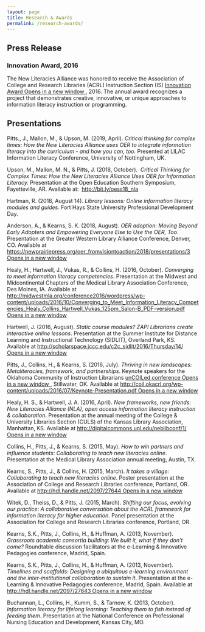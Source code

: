```yaml
---
layout: page
title: Research & Awards
permalink: /research-awards/
---
```


<div class="entry-content" itemprop="articleBody">
    <div class="title">
        <h2>Press Release</h2>
    </div>
    <div class="contentbox">
        <h3>Innovation Award, 2016</h3>
        <p>The New Literacies Alliance was honored to receive the Association of College and Research Libraries (ACRL) Instruction Section (IS) <a href="http://www.ala.org/news/press-releases/2016/01/collins-kearns-and-pitts-win-2016-acrl-innovation-award" target="_blank" rel="noopener noreferrer">Innovation Award <span class="icon-webfont fa-external-link" aria-hidden="true"></span>
                <span class="screen-reader-text">Opens in a new window</span>
            </a>, 2016. The annual award recognizes a project that demonstrates creative, innovative, or unique approaches to information literacy instruction or programming. </p>
    </div>
    <div class="title">
        <h2>Presentations</h2>
    </div>
    <div class="contentbox">
        <p>Pitts., J., Mallon, M., &amp; Upson, M. (2019, April). <em>Critical thinking for complex times: How the New Literacies Alliance uses OER to integrate information literacy into the curriculum - and how you can, too.</em> Presented at LILAC Information Literacy Conference, University of Nottingham, UK. </p>
        <p>Upson, M., Mallon, M. N., &amp; Pitts, J. (2018, October).&nbsp; <em>Critical Thinking for Complex Times: How the New Literacies Alliance Uses OER for Information Literacy. </em>Presentation at the&nbsp;Open Education Southern Symposium, Fayetteville, AR. Available at:&nbsp; <a href="http://bit.ly/oess18_nla">http://bit.ly/oess18_nla</a>
        </p>
        <p>Hartman, R. (2018, August 14). <em>Library lessons: Online information literacy modules and guides</em>.&nbsp;Fort Hays State University Professional Development Day. </p>
        <p>Anderson, A., &amp; Kearns, S. K. (2018, August). <em>OER adoption: Moving Beyond Early Adopters and Empowering Everyone Else to Use the OER, Too</em>. Presentation at the Greater Western Library Alliance Conference, Denver, CO. Available at <a href="https://newprairiepress.org/oer_fromvisiontoaction/2018/presentations/3" target="_blank" rel="noopener noreferrer">https://newprairiepress.org/oer_fromvisiontoaction/2018/presentations/3 <span class="icon-webfont fa-external-link" aria-hidden="true"></span>
                <span class="screen-reader-text">Opens in a new window</span>
            </a>
        </p>
        <p>Healy, H., Hartwell, J., Vukas, R., &amp; Collins, H. (2016, October). <em>Converging to meet information literacy competencies</em>. Presentation at the Midwest and Midcontinental Chapters of the Medical Library Association Conference, Des Moines, IA. Available at <a href="http://midwestmla.org/conference2016/wordpress/wp-content/uploads/2016/10/Converging_to_Meet_Information_Literacy_Competencies_Healy_Collins_Hartwell_Vukas_125pm_Salon-B_PDF-version.pdf" target="_blank" rel="noopener noreferrer">http://midwestmla.org/conference2016/wordpress/wp-content/uploads/2016/10/Converging_to_Meet_Information_Literacy_Competencies_Healy_Collins_Hartwell_Vukas_125pm_Salon-B_PDF-version.pdf <span class="icon-webfont fa-external-link" aria-hidden="true"></span>
                <span class="screen-reader-text">Opens in a new window</span>
            </a>
        </p>
        <p>Hartwell, J. (2016, August). <em>Static course modules? ZAP! Librarians create interactive online lessons</em>. Presentation at the Summer Institute for Distance Learning and Instructional Technology (SIDLIT), Overland Park, KS. Available at <a href="http://scholarspace.jccc.edu/c2c_sidlit/2016/Thursday/14/" target="_blank" rel="noopener noreferrer">http://scholarspace.jccc.edu/c2c_sidlit/2016/Thursday/14/ <span class="icon-webfont fa-external-link" aria-hidden="true"></span>
                <span class="screen-reader-text">Opens in a new window</span>
            </a>
        </p>
        <p>Pitts, J., Collins, H., &amp; Kearns, S. (2016, July). <em>Thriving in new landscapes: Metaliteracies, framework, and partnerships</em>. Keynote speakers for the Oklahoma Community of Instruction Librarians <a href="http://coil.okacrl.org/uncoiled-2016/" target="_blank" rel="noopener noreferrer">unCOILed conference <span class="icon-webfont fa-external-link" aria-hidden="true"></span>
                <span class="screen-reader-text">Opens in a new window</span>
            </a>, Stillwater, OK. Available at <a href="http://coil.okacrl.org/wp-content/uploads/2016/07/Keynote-Presentation.pdf" target="_blank" rel="noopener noreferrer">http://coil.okacrl.org/wp-content/uploads/2016/07/Keynote-Presentation.pdf <span class="icon-webfont fa-external-link" aria-hidden="true"></span>
                <span class="screen-reader-text">Opens in a new window</span>
            </a>
        </p>
        <p>Healy, H. S., &amp; Hartwell, J. A. (2016, April). <em>New frameworks, new friends: New Literacies Alliance (NLA), open access information literacy instruction &amp; collaboration</em>. Presentation at the annual meeting of the College &amp; University Libraries Section (CULS) of the Kansas Library Association, Manhattan, KS. Available at <a href="http://digitalcommons.unl.edu/neblibconf/1/" target="_blank" rel="noopener noreferrer">http://digitalcommons.unl.edu/neblibconf/1/ <span class="icon-webfont fa-external-link" aria-hidden="true"></span>
                <span class="screen-reader-text">Opens in a new window</span>
            </a>
        </p>
        <p>Collins, H., Pitts, J., &amp; Kearns, S. (2015, May). <em>How to win partners and influence students: Collaborating to teach new literacies online</em>. Presentation at the Medical Library Association annual meeting, Austin, TX. </p>
        <p>Kearns, S., Pitts, J., &amp; Collins, H. (2015, March). <em>It takes a village: Collaborating to teach new literacies online</em>. Poster presentation at the Association of College and Research Libraries conference, Portland, OR. Available at <a href="http://hdl.handle.net/2097/27644" target="_blank" rel="noopener noreferrer">http://hdl.handle.net/2097/27644 <span class="icon-webfont fa-external-link" aria-hidden="true"></span>
                <span class="screen-reader-text">Opens in a new window</span>
            </a>
        </p>
        <p>Witek, D., Theiss, D., &amp; Pitts, J. (2015, March). <em>Shifting our focus, evolving our practice: A collaborative conversation about the ACRL framework for information literacy for higher education</em>. Panel presentation at the Association for College and Research Libraries conference, Portland, OR. </p>
        <p>Kearns, S.K., Pitts, J., Collins, H., &amp; Huffman, A. (2013, November). <em>Grassroots academic consortia building: We built it, what if they don’t come?</em> Roundtable discussion facilitators at the e-Learning &amp; Innovative Pedagogies conference, Madrid, Spain. </p>
        <p>Kearns, S.K., Pitts, J., Collins, H., &amp; Huffman, A. (2013, November). <em>Timelines and scaffolds: Designing a ubiquitous e-learning environment and the inter-institutional collaboration to sustain it</em>. Presentation at the e-Learning &amp; Innovative Pedagogies conference, Madrid, Spain. Available at <a href="http://hdl.handle.net/2097/27643" target="_blank" rel="noopener noreferrer">http://hdl.handle.net/2097/27643 <span class="icon-webfont fa-external-link" aria-hidden="true"></span>
                <span class="screen-reader-text">Opens in a new window</span>
            </a>
        </p>
        <p>Buchannan, L., Collins, H., Kumm, S., &amp; Tarnow, K. (2013, October). <em>Information literacy for lifelong learning: Teaching them to fish instead of feeding them</em>. Presentation at the National Conference on Professional Nursing Education and Development, Kansas City, MO. </p>
    </div>
</div>
